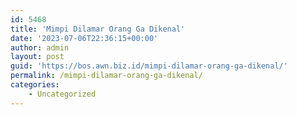 ```yaml
---
id: 5468
title: 'Mimpi Dilamar Orang Ga Dikenal'
date: '2023-07-06T22:36:15+00:00'
author: admin
layout: post
guid: 'https://bos.awn.biz.id/mimpi-dilamar-orang-ga-dikenal/'
permalink: /mimpi-dilamar-orang-ga-dikenal/
categories:
    - Uncategorized
---
```


